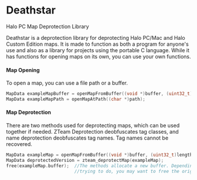 Deathstar
=========

Halo PC Map Deprotection Library

  Deathstar is a deprotection library for deprotecting Halo PC/Mac and Halo Custom Edition maps. It is made to function as both a program for anyone's use and also as a library for projects using the portable C language. While it has functions for opening maps on its own, you can use your own functions.
  
#### Map Opening
  To open a map, you can use a file path or a buffer.
  
``` c
MapData exampleMapBuffer = openMapFromBuffer((void *)buffer, (uint32_t)length);
MapData exampleMapPath = openMapAtPath((char *)path);
```

#### Map Deprotection
  There are two methods used for deprotecting maps, which can be used together if needed. ZTeam Deprotection deobfuscates tag classes, and name deprotection deobfuscates tag names. Tag names cannot be recovered.

``` c
MapData exampleMap = openMapFromBuffer((void *)buffer, (uint32_t)length);
MapData deprotectedVersion = zteam_deprotectMap(exampleMap);
free(exampleMap.buffer);  //The methods allocate a new buffer. Depending on what you are
                          //trying to do, you may want to free the original buffer.
```
